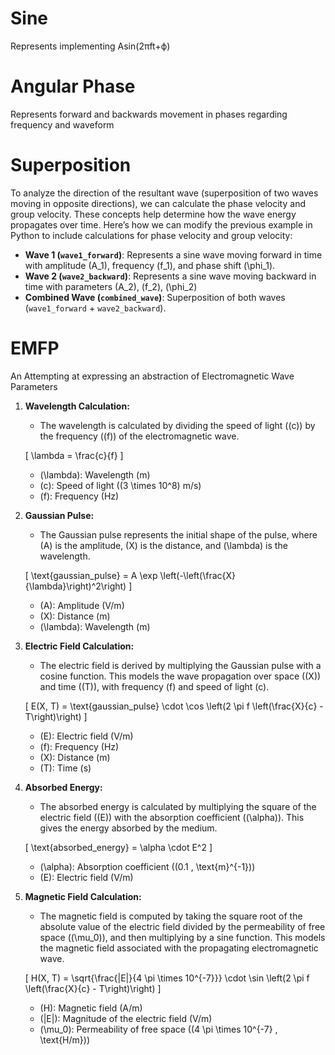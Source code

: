 # Sine
 Represents implementing Asin(2πft+ϕ)

# Angular Phase
 Represents forward and backwards movement in phases regarding frequency and waveform

# Superposition
 To analyze the direction of the resultant wave (superposition of two waves moving in opposite directions), we can calculate the phase velocity and group velocity. These concepts help determine how the wave energy propagates over time. Here’s how we can modify the previous example in Python to include calculations for phase velocity and group velocity:

 - **Wave 1 (`wave1_forward`)**: Represents a sine wave moving forward in time with amplitude \(A_1\), frequency \(f_1\), and phase shift \(\phi_1\).
 - **Wave 2 (`wave2_backward`)**: Represents a sine wave moving backward in time with parameters \(A_2\), \(f_2\), \(\phi_2\)
 - **Combined Wave (`combined_wave`)**: Superposition of both waves (`wave1_forward` + `wave2_backward`).

# EMFP
 An Attempting at expressing an abstraction of Electromagnetic Wave Parameters

1. **Wavelength Calculation:**
    - The wavelength is calculated by dividing the speed of light (\(c\)) by the frequency (\(f\)) of the electromagnetic wave.

   \[
   \lambda = \frac{c}{f}
   \]
   - \(\lambda\): Wavelength (m)
   - \(c\): Speed of light (\(3 \times 10^8\) m/s)
   - \(f\): Frequency (Hz)

2. **Gaussian Pulse:**
    - The Gaussian pulse represents the initial shape of the pulse, where \(A\) is the amplitude, \(X\) is the distance, and \(\lambda\) is the wavelength.

   \[
   \text{gaussian\_pulse} = A \exp \left(-\left(\frac{X}{\lambda}\right)^2\right)
   \]
   - \(A\): Amplitude (V/m)
   - \(X\): Distance (m)
   - \(\lambda\): Wavelength (m)

3. **Electric Field Calculation:**
    - The electric field is derived by multiplying the Gaussian pulse with a cosine function. This models the wave propagation over space (\(X\)) and time (\(T\)), with frequency \(f\) and speed of light \(c\).

   \[
   E(X, T) = \text{gaussian\_pulse} \cdot \cos \left(2 \pi f \left(\frac{X}{c} - T\right)\right)
   \]
   - \(E\): Electric field (V/m)
   - \(f\): Frequency (Hz)
   - \(X\): Distance (m)
   - \(T\): Time (s)

4. **Absorbed Energy:**
    - The absorbed energy is calculated by multiplying the square of the electric field (\(E\)) with the absorption coefficient (\(\alpha\)). This gives the energy absorbed by the medium.

   \[
   \text{absorbed\_energy} = \alpha \cdot E^2
   \]
   - \(\alpha\): Absorption coefficient (\(0.1 \, \text{m}^{-1}\))
   - \(E\): Electric field (V/m)

5. **Magnetic Field Calculation:**
    - The magnetic field is computed by taking the square root of the absolute value of the electric field divided by the permeability of free space (\(\mu_0\)), and then multiplying by a sine function. This models the magnetic field associated with the propagating electromagnetic wave.

   \[
   H(X, T) = \sqrt{\frac{|E|}{4 \pi \times 10^{-7}}} \cdot \sin \left(2 \pi f \left(\frac{X}{c} - T\right)\right)
   \]
   - \(H\): Magnetic field (A/m)
   - \(|E|\): Magnitude of the electric field (V/m)
   - \(\mu_0\): Permeability of free space (\(4 \pi \times 10^{-7} \, \text{H/m}\))
